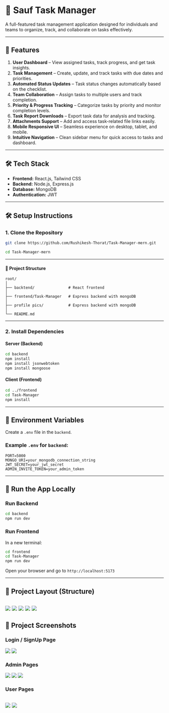 # 📌 Sauf Task Manager 

A full-featured task management application designed for individuals and teams to organize, track, and collaborate on tasks effectively.

---

## 🚀 Features

1. **User Dashboard** – View assigned tasks, track progress, and get task insights.  
2. **Task Management** – Create, update, and track tasks with due dates and priorities.  
3. **Automated Status Updates** – Task status changes automatically based on the checklist.  
4. **Team Collaboration** – Assign tasks to multiple users and track completion.  
5. **Priority & Progress Tracking** – Categorize tasks by priority and monitor completion levels.  
6. **Task Report Downloads** – Export task data for analysis and tracking.  
7. **Attachments Support** – Add and access task-related file links easily.  
8. **Mobile Responsive UI** – Seamless experience on desktop, tablet, and mobile.  
9. **Intuitive Navigation** – Clean sidebar menu for quick access to tasks and dashboard.  

---

## 🛠️ Tech Stack

- **Frontend:** React.js, Tailwind CSS 
- **Backend:** Node.js, Express.js  
- **Database:** MongoDB  
- **Authentication:** JWT

---

## 🛠️ Setup Instructions

### 1. Clone the Repository
   ```bash
   git clone https://github.com/Rushikesh-Thorat/Task-Manager-mern.git

   cd Task-Manager-mern
```
---

#### 📁 Project Structure

```
root/
│
├── backtend/               # React frontend
│
├── frontend/Task-Manager   # Express backend with mongoDB
│
├── profile pics/           # Express backend with mongoDB
│
└── README.md
```

---

### 2. Install Dependencies

#### Server (Backend)

```bash
cd backend
npm install
npm install jsonwebtoken
npm install mongoose
```

#### Client (Frontend)

```bash
cd ../frontend
cd Task-Manager
npm install

```
---

## 🔧 Environment Variables

Create a `.env` file in the `backend`.

### Example `.env` for `backend`:

```
PORT=5000
MONGO_URI=your_mongodb_connection_string
JWT_SECRET=your_jwt_secret
ADMIN_INVITE_TOKEN=your_admin_token
```
---
## 🧪 Run the App Locally

### Run Backend

```bash
cd backend
npm run dev
```

### Run Frontend

In a new terminal:

```bash
cd frontend
cd Task-Manager
npm run dev
```

Open your browser and go to `http://localhost:5173`

---

## 📸 Project Layout (Structure)
![](Project-Layout/1auth.png)
![](Project-Layout/2Admin1.png)
![](Project-Layout/2Admin2.png)
![](Project-Layout/3User1.png)
![](Project-Layout/3User2.png)
---

## 📸 Project Screenshots
### Login / SignUp Page
![](Project-ScreenShots/1.png)
![](Project-ScreenShots/2.png)
### Admin Pages
![](Project-ScreenShots/3.png)
![](Project-ScreenShots/4.png)
![](Project-ScreenShots/5.png)
### User Pages
![](Project-ScreenShots/6.png)
![](Project-ScreenShots/7.png)
---
